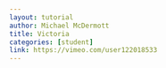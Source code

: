 ```yaml
---
layout: tutorial
author: Michael McDermott
title: Victoria
categories: [student]
link: https://vimeo.com/user122018533
---
```

